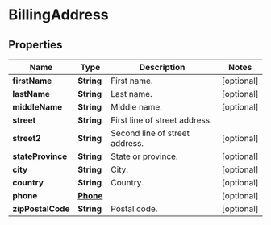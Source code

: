 
# BillingAddress

## Properties
Name | Type | Description | Notes
------------ | ------------- | ------------- | -------------
**firstName** | **String** | First name. |  [optional]
**lastName** | **String** | Last name. |  [optional]
**middleName** | **String** | Middle name. |  [optional]
**street** | **String** | First line of street address. | 
**street2** | **String** | Second line of street address. |  [optional]
**stateProvince** | **String** | State or province. |  [optional]
**city** | **String** | City. |  [optional]
**country** | **String** | Country. |  [optional]
**phone** | [**Phone**](Phone.md) |  |  [optional]
**zipPostalCode** | **String** | Postal code. |  [optional]



